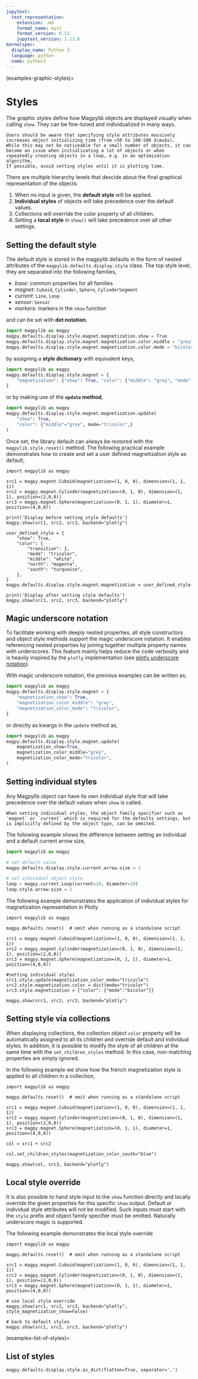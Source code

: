 ```yaml
---
jupytext:
  text_representation:
    extension: .md
    format_name: myst
    format_version: 0.13
    jupytext_version: 1.13.6
kernelspec:
  display_name: Python 3
  language: python
  name: python3
---
```


(examples-graphic-styles)=
# Styles

The graphic styles define how Magpylib objects are displayed visually when calling `show`. They can be fine-tuned and individualized in many ways.

```{warning}
Users should be aware that specifying style attributes massively increases object initializing time (from <50 to 100-500 $\mu$s).
While this may not be noticeable for a small number of objects, it can become an issue when initializating a lot of objects or when repeatedly creating objects in a loop, e.g. in an optimization algorithm.
If possible, avoid setting styles until it is plotting time.
```

There are multiple hierarchy levels that descide about the final graphical representation of the objects:

1. When no input is given, the **default style** will be applied.
2. **Individual styles** of objects will take precedence over the default values.
3. Collections will override the color property of all children.
4. Setting a **local style** in `show()` will take precedence over all other settings.

## Setting the default style

The default style is stored in the magpylib defaults in the form of nested attributes of the `magpylib.defaults.display.style` class. The top style level, they are separated into the following families,

- *base*: common properties for all families
- *magnet*: `Cuboid`, `Cylinder`, `Sphere`, `CylinderSegment`
- *current*: `Line`, `Loop`
- *sensor*: `Sensor`
- *markers*: markers in the `show` function

and can be set with **dot notation**,

```python
import magpylib as magpy
magpy.defaults.display.style.magnet.magnetization.show = True
magpy.defaults.display.style.magnet.magnetization.color.middle = "grey"
magpy.defaults.display.style.magnet.magnetization.color.mode = "bicolor"
```

by assigning a **style dictionary** with equivalent keys,

```python
import magpylib as magpy
magpy.defaults.display.style.magnet = {
    "magnetization": {"show": True, "color": {"middle": "grey", "mode": "tricolor"}}
}
```

or by making use of the **`update` method**,

```python
import magpylib as magpy
magpy.defaults.display.style.magnet.magnetization.update(
    "show": True,
    "color": {"middle"="grey", mode="tricolor",}
)
```

Once set, the library default can always be restored with the `magpylib.style.reset()` method. The following practical example demonstrates how to create and set a user defined magnetization style as default,

```{code-cell} ipython3
import magpylib as magpy

src1 = magpy.magnet.Cuboid(magnetization=(1, 0, 0), dimension=(1, 1, 1))
src2 = magpy.magnet.Cylinder(magnetization=(0, 1, 0), dimension=(1, 1), position=(2,0,0))
src3 = magpy.magnet.Sphere(magnetization=(0, 1, 1), diameter=1, position=(4,0,0))

print('Display before setting style defaults')
magpy.show(src1, src2, src3, backend="plotly")

user_defined_style = {
    "show": True,
    "color": {
        "transition": 1,
        "mode": "tricolor",
        "middle": "white",
        "north": "magenta",
        "south": "turquoise",
    },
}
magpy.defaults.display.style.magnet.magnetization = user_defined_style

print('Display after setting style defaults')
magpy.show(src1, src2, src3, backend="plotly")
```


## Magic underscore notation
<!-- +++ {"tags": [], "jp-MarkdownHeadingCollapsed": true} -->

To facilitate working with deeply nested properties, all style constructors and object style methods support the magic underscore notation. It enables referencing nested properties by joining together multiple property names with underscores. This feature mainly helps reduce the code verbosity and is heavily inspired by the `plotly` implementation (see [plotly underscore notation](https://plotly.com/python/creating-and-updating-figures/#magic-underscore-notation)).

With magic underscore notation, the previous examples can be written as,

```python
import magpylib as magpy
magpy.defaults.display.style.magnet = {
    "magnetization_show": True,
    "magnetization_color_middle": "grey",
    "magnetization_color_mode": "tricolor",
}
```

or directly as kwargs in the `update` method as,

```python
import magpylib as magpy
magpy.defaults.display.style.magnet.update(
    magnetization_show=True,
    magnetization_color_middle="grey",
    magnetization_color_mode="tricolor",
)
```

## Setting individual styles

Any Magpylib object can have its own individual style that will take precedence over the default values when `show` is called.

```{note}
When setting individual styles, the object family specifier such as `magnet` or `current` which is required for the defaults settings, but is implicitly defined by the object type, can be ommited.
```

The following example shows the difference between setting an individual and a default current arrow size,

```python
import magpylib as magpy

# set default value
magpy.defaults.display.style.current.arrow.size = 2

# set individual object style
loop = magpy.current.Loop(current=10, diameter=10)
loop.style.arrow.size = 2
```

The following example demonstrates the application of individual styles for magnetization representation in Plotly

```{code-cell} ipython3
import magpylib as magpy

magpy.defaults.reset()  # omit when running as a standalone script

src1 = magpy.magnet.Cuboid(magnetization=(1, 0, 0), dimension=(1, 1, 1))
src2 = magpy.magnet.Cylinder(magnetization=(0, 1, 0), dimension=(1, 1), position=(2,0,0))
src3 = magpy.magnet.Sphere(magnetization=(0, 1, 1), diameter=1, position=(4,0,0))

#setting individual styles
src1.style.update(magnetization_color_mode="tricycle")
src2.style.magnetization.color = dict(mode="tricolor")
src3.style.magnetization = {"color": {"mode":"bicolor"}}

magpy.show(src1, src2, src3, backend="plotly")
```

## Setting style via collections

When displaying collections, the collection object `color` property will be automatically assigned to all its children and override default and individual styles. In addition, it is possible to modify the style of all children at the same time with the `set_children_styles` method. In this case, non-matching properties are simply ignored.

In the following example we show how the french magnetization style is applied to all children in a collection,

```{code-cell} ipython3
import magpylib as magpy

magpy.defaults.reset()  # omit when running as a standalone script

src1 = magpy.magnet.Cuboid(magnetization=(1, 0, 0), dimension=(1, 1, 1))
src2 = magpy.magnet.Cylinder(magnetization=(0, 1, 0), dimension=(1, 1), position=(2,0,0))
src3 = magpy.magnet.Sphere(magnetization=(0, 1, 1), diameter=1, position=(4,0,0))

col = src1 + src2

col.set_children_styles(magnetization_color_south="blue")

magpy.show(col, src3, backend="plotly")
```

## Local style override

It is also possible to hand style input to the `show` function directly and locally override the given properties for this specific `show` output. Default or individual style attributes will not be modified. Such inputs must start with the `style` prefix and object family specifier must be omitted. Naturally underscore magic is supported.

The following example demonstrates the local style override

```{code-cell} ipython3
import magpylib as magpy

magpy.defaults.reset()  # omit when running as a standalone script

src1 = magpy.magnet.Cuboid(magnetization=(1, 0, 0), dimension=(1, 1, 1))
src2 = magpy.magnet.Cylinder(magnetization=(0, 1, 0), dimension=(1, 1), position=(2,0,0))
src3 = magpy.magnet.Sphere(magnetization=(0, 1, 1), diameter=1, position=(4,0,0))

# use local style override
magpy.show(src1, src2, src3, backend="plotly", style_magnetization_show=False)

# back to default styles
magpy.show(src1, src2, src3, backend="plotly")
```

(examples-list-of-styles)=

## List of styles

```{code-cell} ipython3
magpy.defaults.display.style.as_dict(flatten=True, separator='.')
```